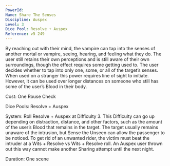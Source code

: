 ```yaml
---
PowerId: 
Name: Share The Senses
Discipline: Auspex
Level: 3
Dice Pool: Resolve + Auspex
Reference: v5 249
---
```

By reaching out with their mind, the vampire can tap into the senses of another mortal or vampire, seeing, hearing, and feeling what they do. The user still retains their own perceptions and is still aware of their own surroundings, though the effect requires some getting used to. The user decides whether to tap into only one, some, or all of the target’s senses. When used on a stranger this power requires line of sight to initiate. However, it can be used over longer distances on someone who still has some of the user’s Blood in their body.   

Cost: One Rouse Check   

Dice Pools: Resolve + Auspex   

System: Roll Resolve + Auspex at Difficulty 3. This Difficulty can go up depending on distraction, distance, and other factors, such as the amount of the user’s Blood that remains in the target. The target usually remains unaware of the intrusion, but Sense the Unseen can allow the passenger to be noticed. To get rid of an unwanted rider, the victim must beat the intruder at a Wits + Resolve vs Wits + Resolve roll. An Auspex user thrown out this way cannot make another Sharing attempt until the next night.   

Duration: One scene